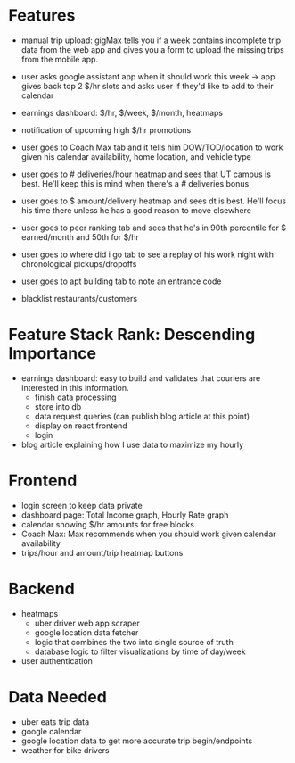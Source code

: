 # Features
- manual trip upload: gigMax tells you if a week contains incomplete trip data from the web app and gives you a form to upload the missing trips from the mobile app.
- user asks google assistant app when it should work this week -> app gives back top 2 $/hr slots and asks user if they'd like to add to their calendar
- earnings dashboard: $/hr, $/week, $/month, heatmaps
- notification of upcoming high $/hr promotions

- user goes to Coach Max tab and it tells him DOW/TOD/location to work given his calendar availability, home location, and vehicle type
- user goes to # deliveries/hour heatmap and sees that UT campus is best. He'll keep this is mind when there's a # deliveries bonus
- user goes to $ amount/delivery heatmap and sees dt is best. He'll focus his time there unless he has a good reason to move elsewhere
- user goes to peer ranking tab and sees that he's in 90th percentile for $ earned/month and 50th for $/hr
- user goes to where did i go tab to see a replay of his work night with chronological pickups/dropoffs
- user goes to apt building tab to note an entrance code
- blacklist restaurants/customers

# Feature Stack Rank: Descending Importance
- earnings dashboard: easy to build and validates that couriers are interested in this information.
  - finish data processing 
  - store into db
  - data request queries (can publish blog article at this point)
  - display on react frontend
  - login
- blog article explaining how I use data to maximize my hourly

# Frontend
- login screen to keep data private
- dashboard page: Total Income graph, Hourly Rate graph
- calendar showing $/hr amounts for free blocks
- Coach Max: Max recommends when you should work given calendar availability
- trips/hour and amount/trip heatmap buttons

# Backend
- heatmaps
  - uber driver web app scraper
  - google location data fetcher
  - logic that combines the two into single source of truth
  - database logic to filter visualizations by time of day/week
- user authentication

# Data Needed
- uber eats trip data
- google calendar
- google location data to get more accurate trip begin/endpoints
- weather for bike drivers
